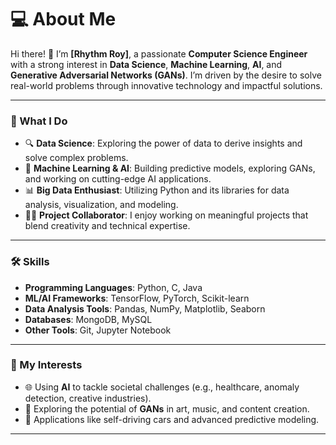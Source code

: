 # 💻 About Me  
Hi there! 👋 I’m **[Rhythm Roy]**, a passionate **Computer Science Engineer** with a strong interest in **Data Science**, **Machine Learning**, **AI**, and **Generative Adversarial Networks (GANs)**. I’m driven by the desire to solve real-world problems through innovative technology and impactful solutions.  

---

### 🚀 What I Do  
- 🔍 **Data Science**: Exploring the power of data to derive insights and solve complex problems.  
- 🤖 **Machine Learning & AI**: Building predictive models, exploring GANs, and working on cutting-edge AI applications.  
- 📊 **Big Data Enthusiast**: Utilizing Python and its libraries for data analysis, visualization, and modeling.  
- 🧑‍💻 **Project Collaborator**: I enjoy working on meaningful projects that blend creativity and technical expertise.  

---

### 🛠️ Skills  
- **Programming Languages**: Python, C, Java  
- **ML/AI Frameworks**: TensorFlow, PyTorch, Scikit-learn  
- **Data Analysis Tools**: Pandas, NumPy, Matplotlib, Seaborn  
- **Databases**: MongoDB, MySQL  
- **Other Tools**: Git, Jupyter Notebook  

---

### 🌟 My Interests  
- 🌐 Using **AI** to tackle societal challenges (e.g., healthcare, anomaly detection, creative industries).  
- 🧠 Exploring the potential of **GANs** in art, music, and content creation.  
- 🚗 Applications like self-driving cars and advanced predictive modeling.  

---


<!---
Rhythm05Roy/Rhythm05Roy is a ✨ special ✨ repository because its `README.md` (this file) appears on your GitHub profile.
You can click the Preview link to take a look at your changes.
--->
